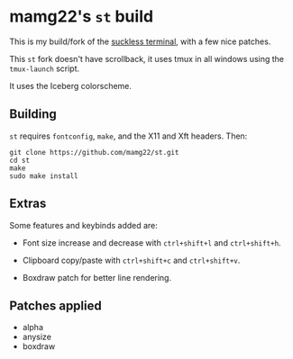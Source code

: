 # mamg22's `st` build

This is my build/fork of the [suckless terminal](https://st.suckless.org/), with a few nice patches.

This `st` fork doesn't have scrollback, it uses tmux in all windows using the `tmux-launch` script.

It uses the Iceberg colorscheme.

## Building

`st` requires `fontconfig`, `make`, and the X11 and Xft headers. Then:

```
git clone https://github.com/mamg22/st.git
cd st
make
sudo make install
```

## Extras

Some features and keybinds added are:

- Font size increase and decrease with `ctrl+shift+l` and `ctrl+shift+h`.
* Clipboard copy/paste with `ctrl+shift+c` and `ctrl+shift+v`.
- Boxdraw patch for better line rendering.

## Patches applied

- alpha
- anysize
- boxdraw
